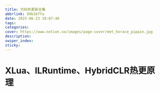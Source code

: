 ```yaml
---
title: 代码热更新合集
abbrlink: 99b1bffa
date: 2025-06-23 19:07:40
tags:
categories:
cover: https://www.notion.so/images/page-cover/met_horace_pippin.jpg
description:
swiper_index:
sticky:
---
```


# XLua、ILRuntime、HybridCLR热更原理